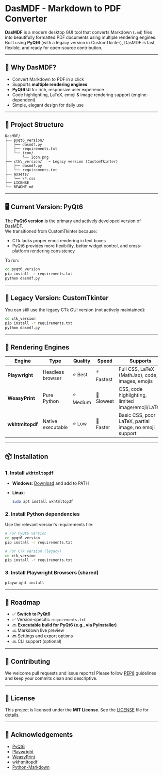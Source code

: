 # DasMDF - Markdown to PDF Converter

**DasMDF** is a modern desktop GUI tool that converts Markdown (`.md`) files into beautifully formatted PDF documents using multiple rendering engines. Built using **PyQt6** (with a legacy version in CustomTkinter), DasMDF is fast, flexible, and ready for open-source contribution.

---

## 🧠 Why DasMDF?

- Convert Markdown to PDF in a click
- Supports **multiple rendering engines**
- **PyQt6 UI** for rich, responsive user experience
- Code highlighting, LaTeX, emoji & image rendering support (engine-dependent)
- Simple, elegant design for daily use

---

## 📁 Project Structure

```plaintext
DasMDF/
├── pyqt6_version/
│   ├── dasmdf.py
│   ├── requirements.txt
│   └── icon/
│       └── icon.png
├── ctk\_version/   ← Legacy version (CustomTkinter)
│   ├── dasmdf.py
│   └── requirements.txt
├── assets/
│   └── \*.css
├── LICENSE
└── README.md

````

---

## 🖥️ Current Version: PyQt6

The **PyQt6 version** is the primary and actively developed version of DasMDF.  
We transitioned from CustomTkinter because:

- CTk lacks proper emoji rendering in text boxes
- PyQt6 provides more flexibility, better widget control, and cross-platform rendering consistency

To run:

```bash
cd pyqt6_version
pip install -r requirements.txt
python dasmdf.py
````

---

## 🧪 Legacy Version: CustomTkinter

You can still use the legacy CTk GUI version (not actively maintained):

```bash
cd ctk_version
pip install -r requirements.txt
python dasmdf.py
```

---

## 🧠 Rendering Engines

| Engine          | Type              | Quality  | Speed      | Supports                                               |
| --------------- | ----------------- | -------- | ---------- | ------------------------------------------------------ |
| **Playwright**  | Headless browser  | ⭐ Best   | ⚡ Fastest  | Full CSS, LaTeX (MathJax), code, images, emojis        |
| **WeasyPrint**  | Pure Python       | ⭐ Medium | 🐢 Slowest | CSS, code highlighting, limited image/emoji/LaTeX      |
| **wkhtmltopdf** | Native executable | ⭐ Low    | 🚀 Faster  | Basic CSS, poor LaTeX, partial image, no emoji support |

---

## 📦 Installation

### 1. Install `wkhtmltopdf`

- **Windows**: [Download](https://wkhtmltopdf.org/downloads.html) and add to PATH
- **Linux**:

  ```bash
  sudo apt install wkhtmltopdf
  ```

### 2. Install Python dependencies

Use the relevant version's requirements file:

```bash
# For PyQt6 version
cd pyqt6_version
pip install -r requirements.txt

# For CTk version (legacy)
cd ctk_version
pip install -r requirements.txt
```

### 3. Install Playwright Browsers (shared)

```bash
playwright install
```

---

## 📌 Roadmap

- ✅ **Switch to PyQt6**
- ✅ Version-specific `requirements.txt`
- 🔜 **Executable build for PyQt6 (e.g., via PyInstaller)**
- 🔜 Markdown live preview
- 🔜 Settings and export options
- 🔜 CLI support (optional)

---

## 🤝 Contributing

We welcome pull requests and issue reports!
Please follow [PEP8](https://peps.python.org/pep-0008/) guidelines and keep your commits clean and descriptive.

---

## 📜 License

This project is licensed under the **MIT License**. See the [LICENSE](LICENSE) file for details.

---

## 🙏 Acknowledgements

- [PyQt6](https://riverbankcomputing.com/software/pyqt/)
- [Playwright](https://playwright.dev/)
- [WeasyPrint](https://weasyprint.org/)
- [wkhtmltopdf](https://wkhtmltopdf.org/)
- [Python-Markdown](https://python-markdown.github.io/)
